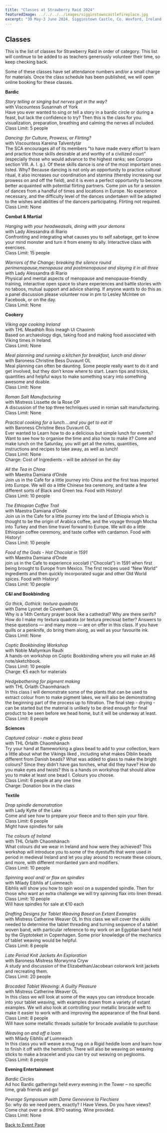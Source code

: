 ```yaml
---
title: "Classes at Strawberry Raid 2024"
featuredImage: ../../../../images/sigginstowncastlefireplace.jpg
excerpt: "30 May-3 June 2024. Sigginstown Castle, Co. Wexford, Ireland."
---
```


## Classes

<p>This is the list of classes for Strawberry Raid in order of category. This list will continue to be added to as teachers generously volunteer their time, so keep checking back.</p>

<p>Some of these classes have set attendance numbers and/or a small charge for materials.  Once the class schedule has been published, we will open online booking for these classes.</p>

**Bardic**

*Story telling or singing but nerves get in the way?*    
with Viscountess Susannah of York  
Have you ever wanted to sing or tell a story in a bardic circle or during a feast, but lack the confidence to try? Then this is the class for you. visualization, preparation, breathing and calming the nerves all included.  
Class Limit: 5 people  

*Dancing: for Culture, Prowess, or Flirting?*  
with Viscountess Kareina Talventytär  
The SCA encourages all of its members "to have made every effort to learn and practice those skills desirable at and worthy of a civilized court" (especially those who would advance to the highest ranks; see Coropra section VIII. A. I. g.). Of these skills dance is one of the most important ones listed. Why? Because dancing is not only an opportunity to practice cultural ritual, it also increases our coordination and stamina (thereby increasing our prowess on and off the field), and it is even a perfect opportunity to become better acquainted with potential flirting partners. Come join us for a session of dances from a handful of times and locations in Europe. No experience necessary, and the difficulty level of the dances undertaken will be adapted to the wishes and abilities of the dancers participating. Flirting not required.  
Class Limit: None  


**Combat & Martial**

*Hanging with your headweasals, dining with your demons*  
with Lady Alessandra di Riario  
Confronting and integrating what causes you to self sabotage, get to know your mind monster and turn it from enemy to ally. Interactive class with exercises.  
Class Limit: 15 people  

*Warriors of the Change; breaking the silence round perimenopause,menopause and postmenopause and slaying it in all three*   
with Lady Alessandra di Riario  
Physical and mental aspects of menopause and menopause-friendly training, interactive open space to share experiences and battle stories with no taboos, mutual support and advice sharing.  If anyone wants to do this as a panel discussion please volunteer now in pm to Lesley McIntee on Facebook, or on the day.  
Class Limit: None  


**Cookery**

*Viking age cooking Ireland*  
with THL Meadhbh Rois Ineagh Ui Chaoimh  
Based on archaeology digs, taking food and making food associated with Viking times in Ireland.  
Class Limit: None  

*Meal planning and running a kitchen for breakfast, lunch and dinner*  
with Baroness Christine Bess Duvaunt OL  
Meal planning can often be daunting. Some people really want to do it and get involved, but they don’t know where to start. Learn tips and tricks, quantities and helpful ways to make something scary into something awesome and doable.   
Class Limit: None  

*Roman Salt Manufacturing*  
with Mistress Lissette de la Rose OP  
A discussion of the top three techniques used in roman salt manufacturing.   
Class Limit: None  

*Practical cooking for a lunch….and you get to eat it!*    
with Baroness Christine Bess Duvaunt OL  
Ever wanted to Learn how to do a delicious but simple lunch for events? Want to see how to organise the time and also how to make it? Come and make lunch on the Saturday, you will get all the notes, quantities, instructions and recipes to take away, as well as lunch!  
Class Limit: None  
Charge: Cost of Ingredients – will be advised on the day  

*All the Tea in China*   
with Maestra Damiana d’Onde  
Join us in the Cafe for a little journey into China and the first teas imported into Europe. We will do a little Chinese tea ceremony, and taste a few different sorts of Black and Green tea. Food with History!   
Class Limit: 10 people  

*The Ethiopian Coffee Trail*   
with Maestra Damiana d’Onde  
Join us in the Cafe for a little journey into the land of Ethiopia which is thought to be the origin of Arabica coffee, and the voyage through Mocha into Turkey and then time travel forward to Europe. We will do a little Ethiopian coffee ceremony, and taste coffee with cardamon. Food with History!   
Class Limit: 10 people  

*Food of the Gods - Hot Chocolat in 1591*  
with Maestra Damiana d’Onde  
join us in the Cafe to experience xocolatl (“Chocolat”) in 1591 when first being brought to Europe from Mexico. The first recipes used “New World” ingredients and then quickly incorporated sugar and other Old World spices. Food with History!  
Class Limit: 10 people  


**C&I and Bookbinding**

*Go thick, Gothick: textura quadrata*  
with Dame Lyonet de Covenham OL  
Why is a 14th Century prayer book like a cathedral? Why are there serifs? How do I make my textura quadrata (or textura precissa) better? Answers to these questions — and many more — are on offer in this class. If you have quills or a penknife, do bring them along, as well as your favourite ink.  
Class Limit: None  

*Coptic Bookbinding Workshop*   
with Noble Mallymkun Rauði  
A hands-on workshop on Coptic Bookbinding where you will make an A6 note/sketchbook.  
Class Limit: 10 people  
Charge: €5 each for materials  

*Hedgebothering for pigment making*  
with THL Órlaith Chaomhánach  
In this class I will demonstrate some of the plants that can be used to extract colour from to make pigment lakes, we will also be demonstrating the beginning part of the process up to filtration. The final step - drying - can be started but the material is unlikely to be dried enough for final product to be seen before we head home, but it will be underway at least.  
Class Limit: 8 people  

**Sciences**

*Captured colour - make a glass bead*  
with THL Órlaith Chaomhánach  
Try your hand at flameworking a glass bead to add to your collection, learn a little about what the Vikings liked , including what makes Diblin beads different from Danish beads? What was added to glass to make the bright colours? Since they didn’t have gas torches, what did they have? How do you make eyes and twists? this is a hands on workshop that should allow you to make at least one bead I. Colours you choose.  
Class Limit: 6 people at any one time  
Charge: Donation box in the class  


**Textile**

*Drop spindle demonstration*    
with Lady Kytte of the Lake  
Come and see how to prepare your fleece and to then spin your fibre.   
Class Limit: 6 people  
Might have spindles for sale  

*The colours of Ireland*   
with THL Órlaith Chaomhánach   
What colours did we wear in Ireland and how were they achieved? This workshop will introduce you to some of the dyestuffs that were used in period in medieval Ireland and let you play around to recreate these colours, and more, with different mordanted yarn and modifiers.   
Class Limit: 10 people  

*Spinning wool and/ or flax on spindles*  
with Milady Eibhlís af Luimneach  
Eibhlís will show you how to spin wool on a suspended spindle. Then for those who want an extra challenge we will try spinning flax into linen thread.  
Class Limit: 10 people  
Will have spindles for sale at €10 each  

*Drafting Designs for Tablet Weaving Based on Extant Examples*  
with Mistress Catherine Weaver OL 
In this class we will cover the skills needed to determine the tablet threading and turning sequence of a tablet woven band, with particular reference to my work on an Egyptian band held by the Glyptoteket in Copenhagen. Some prior knowledge of the mechanics of tablet weaving would be helpful.  
Class Limit: 8 people  

*Late Period Knit Jackets An Exploration*    
with Baroness Mistress Morwynna Cryw   
A study and discussion of the Elizabethan/Jacobean colorwork knit jackets and recreating them.   
Class Limit: 20 people  

*Brocaded Tablet Weaving: A Guilty Pleasure*    
with Mistress Catherine Weaver OL  
In this class we will look at some of the ways you can introduce brocade into your tablet weaving, with examples drawn from a variety of extant examples. We will also look at controlling your metallic brocade weft to make it easier to work with and improving the appearance of the final band.   
Class Limit: 8 people  
Will have some metallic threads suitable for brocade available to purchase  

*Weaving on and off a loom*  
with Milady Eibhlís af Luimneach  
In this class you will weave a mug rug on a Rigid heddle loom and learn how to finish it off with the hemstitch. There will also be weaving on weaving sticks to make a bracelet and you can try out weaving on peglooms.  
Class Limit: 8 people  


**Evening Entertainment**

*Bardic Circles*  
Ad hoc Bardic gatherings held every evening in the Tower – no specific time, grab friends and go!  

*Peerage Symposium with Dame Genevieve la Flechiere*  
So: why do we need peers, exactly? I Have Views. Do you have views? Come chat over a drink. BYO seating. Wine provided.  
Class Limit: None  


<a href="/events/2024/strawberry-raid-iii/">Back to Event Page</a>
